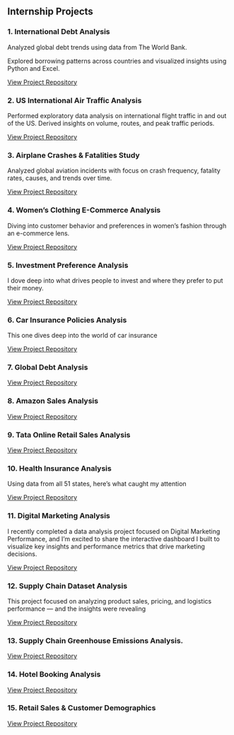 ## Internship Projects

### 1. International Debt Analysis  
Analyzed global debt trends using data from The World Bank. 

Explored borrowing patterns across countries and visualized insights using Python and Excel.  

[View Project Repository](https://www.linkedin.com/posts/badmus-ibraheem-b7576635b_im-excited-to-present-my-first-live-analysis-activity-7327743691886936064-Ihym?utm_source=social_share_send&utm_medium=member_desktop_web&rcm=ACoAAFmimQkBYBgh5-xqpPIdw5INl85e3sQ6kAU)

### 2. US International Air Traffic Analysis  
Performed exploratory data analysis on international flight traffic in and out of the US. 
Derived insights on volume, routes, and peak traffic periods.

[View Project Repository](https://www.linkedin.com/posts/badmus-ibraheem-b7576635b_visual-insights-into-us-international-air-activity-7329156656699748352-li88?utm_source=social_share_send&utm_medium=member_desktop_web&rcm=ACoAAFmimQkBYBgh5-xqpPIdw5INl85e3sQ6kAU)

### 3. Airplane Crashes & Fatalities Study  
Analyzed global aviation incidents with focus on crash frequency, fatality rates, causes, and trends over time. 

[View Project Repository](https://www.linkedin.com/posts/badmus-ibraheem-b7576635b_visual-analysis-of-global-airplane-crashes-activity-7329156456312619009-38t1?utm_source=social_share_send&utm_medium=member_desktop_web&rcm=ACoAAFmimQkBYBgh5-xqpPIdw5INl85e3sQ6kAU)


### 4.  Women’s Clothing E-Commerce Analysis
Diving into customer behavior and preferences in women’s fashion through an e-commerce lens.

[View Project Repository](https://www.linkedin.com/posts/badmus-ibraheem-b7576635b_powerbi-powerquery-ecommerceanalytics-activity-7331757354889195521-gCjg?utm_source=social_share_send&utm_medium=member_desktop_web&rcm=ACoAAFmimQkBYBgh5-xqpPIdw5INl85e3sQ6kAU)

### 5. Investment Preference Analysis

I dove deep into what drives people to invest and where they prefer to put their money.

[View Project Repository](https://www.linkedin.com/posts/badmus-ibraheem-b7576635b_powerbi-powerquery-investmentanalysis-activity-7331756914491482112-zt90?utm_source=social_share_send&utm_medium=member_desktop_web&rcm=ACoAAFmimQkBYBgh5-xqpPIdw5INl85e3sQ6kAU)

### 6. Car Insurance Policies Analysis
This one dives deep into the world of car insurance

[View Project Repository](https://www.linkedin.com/posts/badmus-ibraheem-b7576635b_powerbi-powerquery-dataanalytics-activity-7331756152109559808-kTkd?utm_source=social_share_send&utm_medium=member_desktop_web&rcm=ACoAAFmimQkBYBgh5-xqpPIdw5INl85e3sQ6kAU)

### 7. Global Debt Analysis

[View Project Repository](https://www.linkedin.com/posts/badmus-ibraheem-b7576635b_im-excited-to-present-my-first-live-analysis-activity-7327743691886936064-Ihym?utm_source=social_share_send&utm_medium=member_desktop_web&rcm=ACoAAFmimQkBYBgh5-xqpPIdw5INl85e3sQ6kAU)

### 8. Amazon Sales Analysis

[View Project Repository](https://www.linkedin.com/posts/badmus-ibraheem-b7576635b_im-excited-to-share-my-projects-on-amazon-activity-7338597943123316736-pPue?utm_source=social_share_send&utm_medium=member_desktop_web&rcm=ACoAAFmimQkBYBgh5-xqpPIdw5INl85e3sQ6kAU)

### 9. Tata Online Retail Sales Analysis

[View Project Repository](https://www.linkedin.com/posts/badmus-ibraheem-b7576635b_im-excited-to-share-my-tata-online-retail-activity-7338599547469762561-Ez3E?utm_source=social_share_send&utm_medium=member_desktop_web&rcm=ACoAAFmimQkBYBgh5-xqpPIdw5INl85e3sQ6kAU)

### 10. Health Insurance Analysis
Using data from all 51 states, here’s what caught my attention

[View Project Repository](https://www.linkedin.com/posts/badmus-ibraheem-b7576635b_im-excited-to-share-my-9th-project-out-of-activity-7338600082042195970-PbT3?utm_source=social_share_send&utm_medium=member_desktop_web&rcm=ACoAAFmimQkBYBgh5-xqpPIdw5INl85e3sQ6kAU)

### 11. Digital Marketing Analysis
I recently completed a data analysis project focused on Digital Marketing Performance, and I’m excited to share the interactive dashboard I built to visualize key insights and performance metrics that drive marketing decisions.

[View Project Repository](https://www.linkedin.com/posts/badmus-ibraheem-b7576635b_unveiling-insights-from-my-digital-marketing-activity-7338600425610194946-SfJD?utm_source=social_share_send&utm_medium=member_desktop_web&rcm=ACoAAFmimQkBYBgh5-xqpPIdw5INl85e3sQ6kAU)

### 12. Supply Chain Dataset Analysis
This project focused on analyzing product sales, pricing, and logistics performance — and the insights were revealing

[View Project Repository](https://www.linkedin.com/posts/badmus-ibraheem-b7576635b_excited-to-share-my-11th-data-analysis-activity-7338606478821384193-wVsj?utm_source=social_share_send&utm_medium=member_desktop_web&rcm=ACoAAFmimQkBYBgh5-xqpPIdw5INl85e3sQ6kAU)

### 13. Supply Chain Greenhouse Emissions Analysis.

[View Project Repository](https://www.linkedin.com/posts/badmus-ibraheem-b7576635b_im-thrilled-to-share-one-of-the-key-projects-activity-7338967609268236288-q3Pq?utm_source=social_share_send&utm_medium=member_desktop_web&rcm=ACoAAFmimQkBYBgh5-xqpPIdw5INl85e3sQ6kAU)

### 14. Hotel Booking Analysis

[View Project Repository](https://www.linkedin.com/posts/badmus-ibraheem-b7576635b_im-excited-to-share-the-14th-project-activity-7338968810839863296--OkC?utm_source=social_share_send&utm_medium=member_desktop_web&rcm=ACoAAFmimQkBYBgh5-xqpPIdw5INl85e3sQ6kAU)

### 15. Retail Sales & Customer Demographics

[View Project Repository](https://www.linkedin.com/posts/badmus-ibraheem-b7576635b_im-excited-to-share-my-final-project-activity-7338972736188231680-x31n?utm_source=social_share_send&utm_medium=member_desktop_web&rcm=ACoAAFmimQkBYBgh5-xqpPIdw5INl85e3sQ6kAU)
